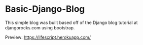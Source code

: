 # Basic-Django-Blog
This simple blog was built based off of the Django blog tutorial at djangorocks.com using bootstrap. 

Preview: https://lifescript.herokuapp.com/

